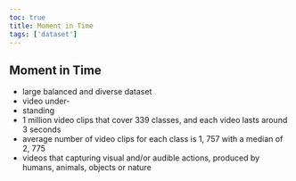 ```yaml
---
toc: true
title: Moment in Time
tags: ['dataset']
---
```


## Moment in Time
- large balanced and diverse dataset 
- video under- 
- standing 
- 1 million video clips that cover 339 classes, and each video lasts around 3 seconds 
- average number of video clips for each class is 1, 757 with a median of 2, 775 
- videos that capturing visual and/or audible actions, produced by humans, animals, objects or nature



